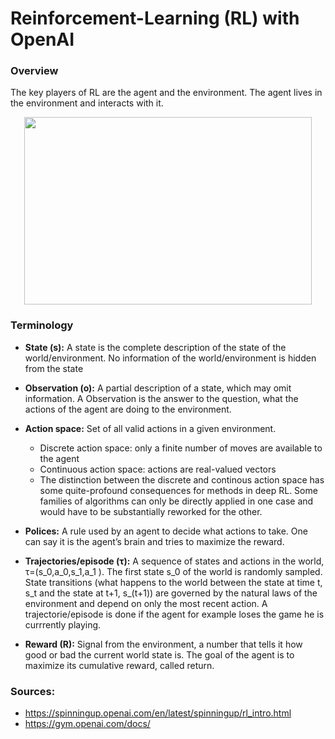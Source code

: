 # Reinforcement-Learning (RL) with OpenAI

### Overview
The key players of RL are the agent and the environment. The agent lives in the environment and interacts with it.

<p align="center">
  <img width="460" height="300" src="https://user-images.githubusercontent.com/75802671/131371250-4bbf68b6-3f76-4453-b67f-51de153afc49.png">
</p>

### Terminology

- **State (s):** A state is the complete description of the state of the world/environment. No information of the world/environment is hidden from the state

- **Observation (o):** A partial description of a state, which may omit information. A Observation is the answer to the question, what the actions of the agent are doing to the                                environment.

- **Action space:** Set of all valid actions in a given environment.
  - Discrete action space: only a finite number of moves are available to the agent
  - Continuous action space: actions are real-valued vectors 
  - The distinction between the discrete and continous action space has some quite-profound consequences for methods in deep RL. Some families of algorithms can only be directly applied in one case and would have to be substantially reworked for the other.

- **Polices:** A rule used by an agent to decide what actions to take. One can say it is the agent’s brain and tries to maximize the reward.

- **Trajectories/episode (τ):** A sequence of states and actions in the world, τ=(s_0,a_0,s_1,a_1 ).
                                The first state s_0 of the world is randomly sampled. State transitions (what happens to the world between the state at time t, s_t and the state at t+1,                                 s_(t+1)) are governed by the natural laws of the environment and depend on only the most recent action. 
                                A trajectorie/episode is done if the agent for example loses the game he is currrently playing. 

- **Reward (R):** Signal from the environment, a number that tells it how good or bad the current world state is. The goal of the agent is to maximize its cumulative reward, called                       return.


### Sources: 
- https://spinningup.openai.com/en/latest/spinningup/rl_intro.html
- https://gym.openai.com/docs/

